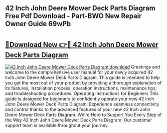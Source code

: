 ## 42 Inch John Deere Mower Deck Parts Diagram Free Pdf Download - Part-BWO New Repair Owner Guide 69wPb

# <h2><a href="http://dft891k.blite.top/?on=42+Inch+John+Deere+Mower+Deck+Parts+Diagram">🔗Download New 👉🔴 42 Inch John Deere Mower Deck Parts Diagram</a></h2>

[![42 Inch John Deere Mower Deck Parts Diagram download](https://i.imgur.com/lujVjoI.png)](http://dft891k.blite.top/?on=42+Inch+John+Deere+Mower+Deck+Parts+Diagram)
Greetings and welcome to the comprehensive user manual for your newly acquired 42 Inch John Deere Mower Deck Parts Diagram. This guide is intended to help you get the most out of your product by providing a thorough explanation of its features, installation process, operation instructions, maintenance tips, and troubleshooting procedures. Operating Instructions for Beginners This guide is designed for beginners to confidently operate your new 42 Inch John Deere Mower Deck Parts Diagram. Experience seamless connectivity and control thanks to the advanced features of your new 42 Inch John Deere Mower Deck Parts Diagram. We're Here to Support You Every Step of the Way 42 Inch John Deere Mower Deck Parts Diagram. Our customer support team is available throughout your journey.
